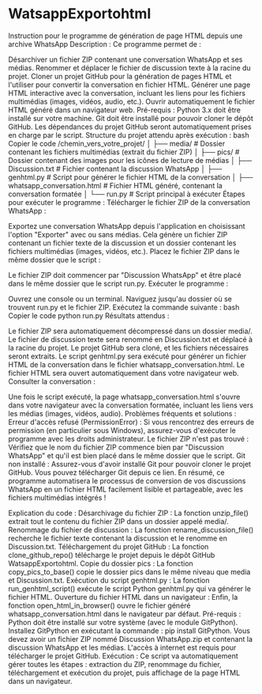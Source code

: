 # WatsappExportohtml


Instruction pour le programme de génération de page HTML depuis une archive WhatsApp
Description :
Ce programme permet de :

Désarchiver un fichier ZIP contenant une conversation WhatsApp et ses médias.
Renommer et déplacer le fichier de discussion texte à la racine du projet.
Cloner un projet GitHub pour la génération de pages HTML et l'utiliser pour convertir la conversation en fichier HTML.
Générer une page HTML interactive avec la conversation, incluant les liens pour les fichiers multimédias (images, vidéos, audio, etc.).
Ouvrir automatiquement le fichier HTML généré dans un navigateur web.
Pré-requis :
Python 3.x doit être installé sur votre machine.
Git doit être installé pour pouvoir cloner le dépôt GitHub.
Les dépendances du projet GitHub seront automatiquement prises en charge par le script.
Structure du projet attendu après exécution :
bash
Copier le code
/chemin_vers_votre_projet/
│
├── media/                       # Dossier contenant les fichiers multimédias (extrait du fichier ZIP)
│
├── pics/                        # Dossier contenant des images pour les icônes de lecture de médias
│
├── Discussion.txt               # Fichier contenant la discussion WhatsApp
│
├── genhtml.py                   # Script pour générer le fichier HTML de la conversation
│
├── whatsapp_conversation.html    # Fichier HTML généré, contenant la conversation formatée
│
└── run.py                       # Script principal à exécuter
Étapes pour exécuter le programme :
Télécharger le fichier ZIP de la conversation WhatsApp :

Exportez une conversation WhatsApp depuis l'application en choisissant l'option "Exporter" avec ou sans médias. Cela génère un fichier ZIP contenant un fichier texte de la discussion et un dossier contenant les fichiers multimédias (images, vidéos, etc.).
Placez le fichier ZIP dans le même dossier que le script :

Le fichier ZIP doit commencer par "Discussion WhatsApp" et être placé dans le même dossier que le script run.py.
Exécuter le programme :

Ouvrez une console ou un terminal.
Naviguez jusqu'au dossier où se trouvent run.py et le fichier ZIP.
Exécutez la commande suivante :
bash
Copier le code
python run.py
Résultats attendus :

Le fichier ZIP sera automatiquement décompressé dans un dossier media/.
Le fichier de discussion texte sera renommé en Discussion.txt et déplacé à la racine du projet.
Le projet GitHub sera cloné, et les fichiers nécessaires seront extraits.
Le script genhtml.py sera exécuté pour générer un fichier HTML de la conversation dans le fichier whatsapp_conversation.html.
Le fichier HTML sera ouvert automatiquement dans votre navigateur web.
Consulter la conversation :

Une fois le script exécuté, la page whatsapp_conversation.html s'ouvre dans votre navigateur avec la conversation formatée, incluant les liens vers les médias (images, vidéos, audio).
Problèmes fréquents et solutions :
Erreur d'accès refusé (PermissionError) : Si vous rencontrez des erreurs de permission (en particulier sous Windows), assurez-vous d'exécuter le programme avec les droits administrateur.
Le fichier ZIP n'est pas trouvé : Vérifiez que le nom du fichier ZIP commence bien par "Discussion WhatsApp" et qu'il est bien placé dans le même dossier que le script.
Git non installé : Assurez-vous d'avoir installé Git pour pouvoir cloner le projet GitHub. Vous pouvez télécharger Git depuis ce lien.
En résumé, ce programme automatisera le processus de conversion de vos discussions WhatsApp en un fichier HTML facilement lisible et partageable, avec les fichiers multimédias intégrés !



Explication du code :
Désarchivage du fichier ZIP : La fonction unzip_file() extrait tout le contenu du fichier ZIP dans un dossier appelé media/.
Renommage du fichier de discussion : La fonction rename_discussion_file() recherche le fichier texte contenant la discussion et le renomme en Discussion.txt.
Téléchargement du projet GitHub : La fonction clone_github_repo() télécharge le projet depuis le dépôt GitHub WatsappExportohtml.
Copie du dossier pics : La fonction copy_pics_to_base() copie le dossier pics dans le même niveau que media et Discussion.txt.
Exécution du script genhtml.py : La fonction run_genhtml_script() exécute le script Python genhtml.py qui va générer le fichier HTML.
Ouverture du fichier HTML dans un navigateur : Enfin, la fonction open_html_in_browser() ouvre le fichier généré whatsapp_conversation.html dans le navigateur par défaut.
Pré-requis :
Python doit être installé sur votre système (avec le module GitPython).
Installez GitPython en exécutant la commande : pip install GitPython.
Vous devez avoir un fichier ZIP nommé Discussion WhatsApp.zip et contenant la discussion WhatsApp et les médias.
L'accès à internet est requis pour télécharger le projet GitHub.
Exécution :
Ce script va automatiquement gérer toutes les étapes : extraction du ZIP, renommage du fichier, téléchargement et exécution du projet, puis affichage de la page HTML dans un navigateur.
